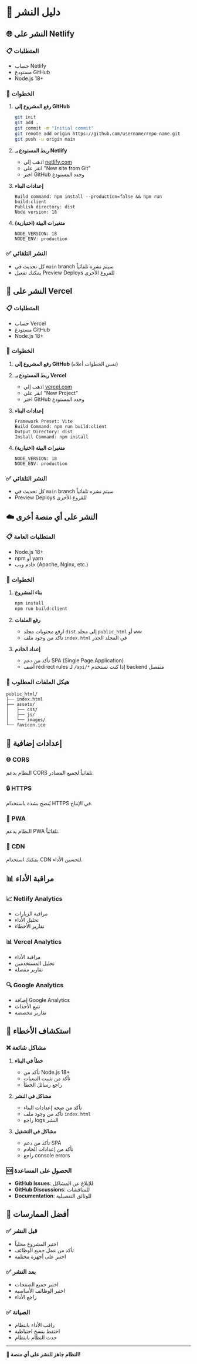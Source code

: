 # 🚀 دليل النشر

## 🌐 النشر على Netlify

### 📋 المتطلبات
- حساب Netlify
- مستودع GitHub
- Node.js 18+

### 🔧 الخطوات

1. **رفع المشروع إلى GitHub**
   ```bash
   git init
   git add .
   git commit -m "Initial commit"
   git remote add origin https://github.com/username/repo-name.git
   git push -u origin main
   ```

2. **ربط المستودع بـ Netlify**
   - اذهب إلى [netlify.com](https://netlify.com)
   - انقر على "New site from Git"
   - اختر GitHub وحدد المستودع

3. **إعدادات البناء**
   ```
   Build command: npm install --production=false && npm run build:client
   Publish directory: dist
   Node version: 18
   ```

4. **متغيرات البيئة (اختيارية)**
   ```
   NODE_VERSION: 18
   NODE_ENV: production
   ```

### ✅ النشر التلقائي
- كل تحديث في `main` branch سيتم نشره تلقائياً
- يمكنك تفعيل Preview Deploys للفروع الأخرى

## 🚀 النشر على Vercel

### 📋 المتطلبات
- حساب Vercel
- مستودع GitHub
- Node.js 18+

### 🔧 الخطوات

1. **رفع المشروع إلى GitHub** (نفس الخطوات أعلاه)

2. **ربط المستودع بـ Vercel**
   - اذهب إلى [vercel.com](https://vercel.com)
   - انقر على "New Project"
   - اختر GitHub وحدد المستودع

3. **إعدادات البناء**
   ```
   Framework Preset: Vite
   Build Command: npm run build:client
   Output Directory: dist
   Install Command: npm install
   ```

4. **متغيرات البيئة (اختيارية)**
   ```
   NODE_VERSION: 18
   NODE_ENV: production
   ```

### ✅ النشر التلقائي
- كل تحديث في `main` branch سيتم نشره تلقائياً
- Preview Deploys للفروع الأخرى

## ☁️ النشر على أي منصة أخرى

### 📋 المتطلبات العامة
- Node.js 18+
- npm أو yarn
- خادم ويب (Apache, Nginx, etc.)

### 🔧 الخطوات

1. **بناء المشروع**
   ```bash
   npm install
   npm run build:client
   ```

2. **رفع الملفات**
   - ارفع محتويات مجلد `dist` إلى مجلد `public_html` أو `www`
   - تأكد من وجود ملف `index.html` في المجلد الجذر

3. **إعداد الخادم**
   - تأكد من دعم SPA (Single Page Application)
   - أضف redirect rules لـ `/api/*` إذا كنت تستخدم backend منفصل

### 📁 هيكل الملفات المطلوب
```
public_html/
├── index.html
├── assets/
│   ├── css/
│   ├── js/
│   └── images/
└── favicon.ico
```

## 🔧 إعدادات إضافية

### 🌐 **CORS**
النظام يدعم CORS تلقائياً لجميع المصادر.

### 🔒 **HTTPS**
يُنصح بشدة باستخدام HTTPS في الإنتاج.

### 📱 **PWA**
النظام يدعم PWA تلقائياً.

### 🚀 **CDN**
يمكنك استخدام CDN لتحسين الأداء.

## 📊 مراقبة الأداء

### 📈 **Netlify Analytics**
- مراقبة الزيارات
- تحليل الأداء
- تقارير الأخطاء

### 📊 **Vercel Analytics**
- مراقبة الأداء
- تحليل المستخدمين
- تقارير مفصلة

### 🔍 **Google Analytics**
- إضافة Google Analytics
- تتبع الأحداث
- تقارير مخصصة

## 🚨 استكشاف الأخطاء

### ❌ **مشاكل شائعة**

1. **خطأ في البناء**
   - تأكد من Node.js 18+
   - تأكد من تثبيت التبعيات
   - راجع رسائل الخطأ

2. **مشاكل في النشر**
   - تأكد من صحة إعدادات البناء
   - تأكد من وجود ملف `index.html`
   - راجع logs النشر

3. **مشاكل في التشغيل**
   - تأكد من دعم SPA
   - تأكد من إعدادات الخادم
   - راجع console errors

### 🆘 **الحصول على المساعدة**

- **GitHub Issues**: للإبلاغ عن المشاكل
- **GitHub Discussions**: للمناقشات
- **Documentation**: للوثائق التفصيلية

## 🎯 أفضل الممارسات

### ✅ **قبل النشر**
- اختبر المشروع محلياً
- تأكد من عمل جميع الوظائف
- اختبر على أجهزة مختلفة

### ✅ **بعد النشر**
- اختبر جميع الصفحات
- اختبر الوظائف الأساسية
- راجع الأداء

### ✅ **الصيانة**
- راقب الأداء بانتظام
- احتفظ بنسخ احتياطية
- حدث النظام بانتظام

---

**🎉 النظام جاهز للنشر على أي منصة!**
